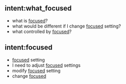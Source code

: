 ## intent:what_focused
- what is [focused](feature)?
- what would be different if I change [focused](feature) setting?
- what controlled by [focused](feature)?

## intent:focused
- [focused](feature) setting
- I need to adjust [focused](feature) settings
- modify [focused](feature) setting
- change [focused](feature)